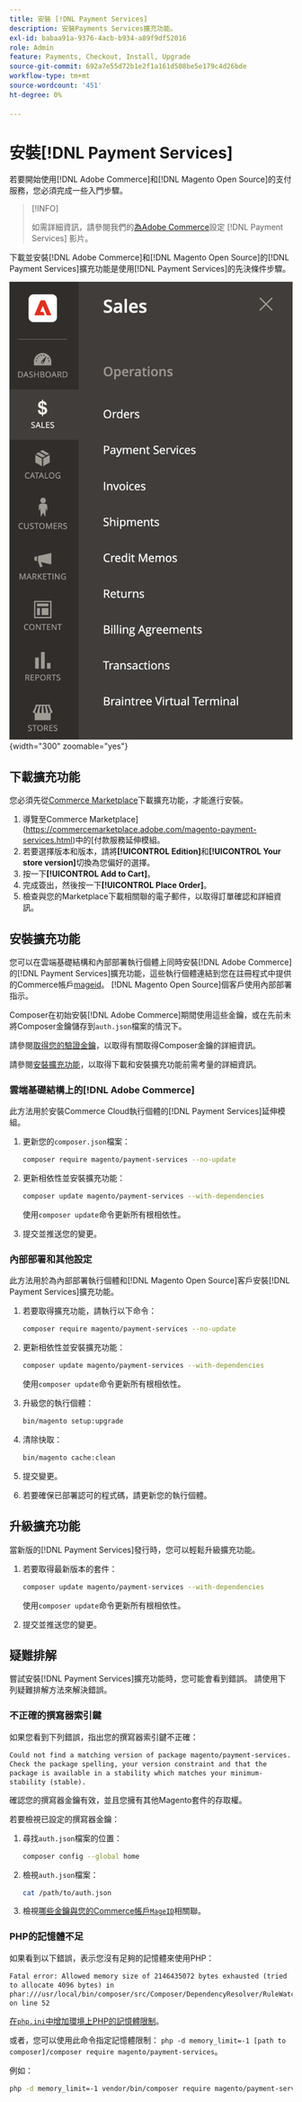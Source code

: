```yaml
---
title: 安裝 [!DNL Payment Services]
description: 安裝Payments Services擴充功能。
exl-id: babaa91a-9376-4acb-b934-a89f9df52016
role: Admin
feature: Payments, Checkout, Install, Upgrade
source-git-commit: 692a7e55d72b1e2f1a161d508be5e179c4d26bde
workflow-type: tm+mt
source-wordcount: '451'
ht-degree: 0%

---
```


# 安裝[!DNL Payment Services]

若要開始使用[!DNL Adobe Commerce]和[!DNL Magento Open Source]的支付服務，您必須完成一些入門步驟。

>[!INFO]
>
> 如需詳細資訊，請參閱我們的[為Adobe Commerce](https://experienceleague.adobe.com/en/docs/commerce-learn/tutorials/admin/adobe-commerce-services/configure-adobe-payment-services)設定 [!DNL Payment Services] 影片。

下載並安裝[!DNL Adobe Commerce]和[!DNL Magento Open Source]的[!DNL Payment Services]擴充功能是使用[!DNL Payment Services]的先決條件步驟。

![[!DNL Payment Services]延伸模組管理員檢視](assets/admin-view.png){width="300" zoomable="yes"}

## 下載擴充功能

您必須先從[Commerce Marketplace](https://experienceleague.adobe.com/docs/commerce-admin/start/resources/commerce-marketplace.html)下載擴充功能，才能進行安裝。

1. 導覽至Commerce Marketplace](https://commercemarketplace.adobe.com/magento-payment-services.html)中的[付款服務延伸模組。
1. 若要選擇版本和版本，請將&#x200B;**[!UICONTROL Edition]**&#x200B;和&#x200B;**[!UICONTROL Your store version]**&#x200B;切換為您偏好的選擇。
1. 按一下&#x200B;**[!UICONTROL Add to Cart]**。
1. 完成簽出，然後按一下&#x200B;**[!UICONTROL Place Order]**。
1. 檢查與您的Marketplace下載相關聯的電子郵件，以取得訂單確認和詳細資訊。

## 安裝擴充功能

您可以在雲端基礎結構和內部部署執行個體上同時安裝[!DNL Adobe Commerce]的[!DNL Payment Services]擴充功能，這些執行個體連結到您在註冊程式中提供的Commerce帳戶[mageid](https://developer.adobe.com/commerce/marketplace/guides/sellers/profile-information/#access-keys)。
[!DNL Magento Open Source]個客戶使用內部部署指示。

Composer在初始安裝[!DNL Adobe Commerce]期間使用這些金鑰，或在先前未將Composer金鑰儲存到`auth.json`檔案的情況下。

請參閱[取得您的驗證金鑰](https://devdocs.magento.com/guides/v2.4/install-gde/prereq/connect-auth.html)，以取得有關取得Composer金鑰的詳細資訊。

請參閱[安裝擴充功能](https://devdocs.magento.com/guides/v2.4/install-gde/install/cli/extensions.html)，以取得下載和安裝擴充功能前需考量的詳細資訊。

### 雲端基礎結構上的[!DNL Adobe Commerce]

此方法用於安裝Commerce Cloud執行個體的[!DNL Payment Services]延伸模組。

1. 更新您的`composer.json`檔案：

   ```bash
   composer require magento/payment-services --no-update
   ```

1. 更新相依性並安裝擴充功能：

   ```bash
   composer update magento/payment-services --with-dependencies
   ```

   使用`composer update`命令更新所有根相依性。

1. 提交並推送您的變更。

### 內部部署和其他設定

此方法用於為內部部署執行個體和[!DNL Magento Open Source]客戶安裝[!DNL Payment Services]擴充功能。

1. 若要取得擴充功能，請執行以下命令：

   ```bash
   composer require magento/payment-services --no-update
   ```

1. 更新相依性並安裝擴充功能：

   ```bash
   composer update magento/payment-services --with-dependencies
   ```

   使用`composer update`命令更新所有根相依性。

1. 升級您的執行個體：

   ```bash
   bin/magento setup:upgrade
   ```

1. 清除快取：

   ```bash
   bin/magento cache:clean
   ```

1. 提交變更。
1. 若要確保已部署認可的程式碼，請更新您的執行個體。

## 升級擴充功能

當新版的[!DNL Payment Services]發行時，您可以輕鬆升級擴充功能。

1. 若要取得最新版本的套件：

   ```bash
   composer update magento/payment-services --with-dependencies
   ```

   使用`composer update`命令更新所有根相依性。

1. 提交並推送您的變更。

## 疑難排解

嘗試安裝[!DNL Payment Services]擴充功能時，您可能會看到錯誤。 請使用下列疑難排解方法來解決錯誤。

### 不正確的撰寫器索引鍵

如果您看到下列錯誤，指出您的撰寫器索引鍵不正確：

```
Could not find a matching version of package magento/payment-services. Check the package spelling, your version constraint and that the package is available in a stability which matches your minimum-stability (stable).
```

確認您的撰寫器金鑰有效，並且您擁有其他Magento套件的存取權。

若要檢視已設定的撰寫器金鑰：

1. 尋找`auth.json`檔案的位置：

   ```bash
   composer config --global home
   ```

1. 檢視`auth.json`檔案：

   ```bash
   cat /path/to/auth.json
   ```

1. 檢視[哪些金鑰與您的Commerce帳戶`MageID`](https://devdocs.magento.com/guides/v2.4/install-gde/prereq/connect-auth.html)相關聯。

### PHP的記憶體不足

如果看到以下錯誤，表示您沒有足夠的記憶體來使用PHP：

```
Fatal error: Allowed memory size of 2146435072 bytes exhausted (tried to allocate 4096 bytes) in phar:///usr/local/bin/composer/src/Composer/DependencyResolver/RuleWatchGraph.php on line 52
```

[在`php.ini`中增加環境上PHP的記憶體限制](https://devdocs.magento.com/cloud/project/magento-app-php-ini.html#increase-php-memory-limit)。

或者，您可以使用此命令指定記憶體限制： `php -d memory_limit=-1 [path to composer]/composer require magento/payment-services`。

例如：

```bash
php -d memory_limit=-1 vendor/bin/composer require magento/payment-services
```
